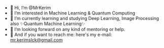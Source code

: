 - 👋 Hi, I’m @MrKerim
- 👀 I’m interested in Machine Learning & Quantum Computing
- 🌱 I’m currently learning and studying Deep Learning, Image Processing also ✨Quantum Machine Learning✨
- 💞️ I’m looking forward on any kind of mentoring or help.
-	📧 And if you want to reach me: here's my e-mail: mr.kerimslck@gmail.com

<!---
MrKerim/MrKerim is a ✨ special ✨ repository because its `README.md` (this file) appears on your GitHub profile.
You can click the Preview link to take a look at your changes.
--->
